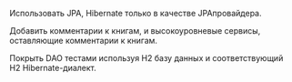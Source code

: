 Использовать JPA, Hibernate только в качестве JPAпровайдера.

Добавить комментарии к книгам, и высокоуровневые
сервисы, оставляющие комментарии к книгам.

Покрыть DAO тестами используя H2 базу данных и
соответствующий H2 Hibernate-диалект.
